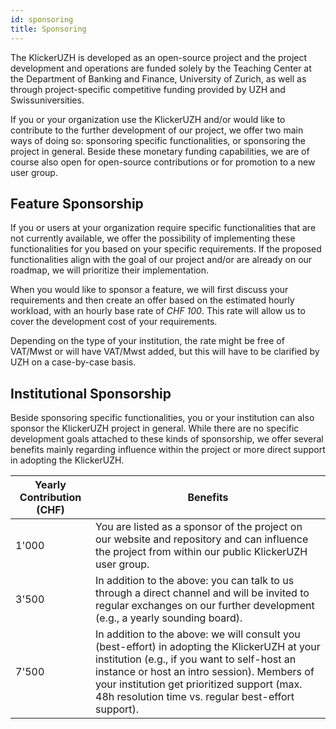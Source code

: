```yaml
---
id: sponsoring
title: Sponsoring
---
```


The KlickerUZH is developed as an open-source project and the project development and operations are funded solely by the Teaching Center at the Department of Banking and Finance, University of Zurich, as well as through project-specific competitive funding provided by UZH and Swissuniversities.

If you or your organization use the KlickerUZH and/or would like to contribute to the further development of our project, we offer two main ways of doing so: sponsoring specific functionalities, or sponsoring the project in general. Beside these monetary funding capabilities, we are of course also open for open-source contributions or for promotion to a new user group.

## Feature Sponsorship

If you or users at your organization require specific functionalities that are not currently available, we offer the possibility of implementing these functionalities for you based on your specific requirements. If the proposed functionalities align with the goal of our project and/or are already on our roadmap, we will prioritize their implementation.

When you would like to sponsor a feature, we will first discuss your requirements and then create an offer based on the estimated hourly workload, with an hourly base rate of _CHF 100_. This rate will allow us to cover the development cost of your requirements.

Depending on the type of your institution, the rate might be free of VAT/Mwst or will have VAT/Mwst added, but this will have to be clarified by UZH on a case-by-case basis.

## Institutional Sponsorship

Beside sponsoring specific functionalities, you or your institution can also sponsor the KlickerUZH project in general. While there are no specific development goals attached to these kinds of sponsorship, we offer several benefits mainly regarding influence within the project or more direct support in adopting the KlickerUZH.

| Yearly Contribution (CHF) | Benefits                                                                                                                                                                                                                                                                                          |
| ------------------------- | ------------------------------------------------------------------------------------------------------------------------------------------------------------------------------------------------------------------------------------------------------------------------------------------------- |
| 1'000                     | You are listed as a sponsor of the project on our website and repository and can influence the project from within our public KlickerUZH user group.                                                                                                                                              |
| 3'500                     | In addition to the above: you can talk to us through a direct channel and will be invited to regular exchanges on our further development (e.g., a yearly sounding board).                                                                                                                        |
| 7'500                     | In addition to the above: we will consult you (best-effort) in adopting the KlickerUZH at your institution (e.g., if you want to self-host an instance or host an intro session). Members of your institution get prioritized support (max. 48h resolution time vs. regular best-effort support). |
